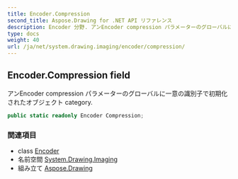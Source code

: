 ```yaml
---
title: Encoder.Compression
second_title: Aspose.Drawing for .NET API リファレンス
description: Encoder 分野. アンEncoder compression パラメーターのグローバルに一意の識別子で初期化されたオブジェクト category.
type: docs
weight: 40
url: /ja/net/system.drawing.imaging/encoder/compression/
---
```

## Encoder.Compression field

アンEncoder compression パラメーターのグローバルに一意の識別子で初期化されたオブジェクト category.

```csharp
public static readonly Encoder Compression;
```

### 関連項目

* class [Encoder](../)
* 名前空間 [System.Drawing.Imaging](../../encoder/)
* 組み立て [Aspose.Drawing](../../../)


